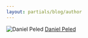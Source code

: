 ```yaml
---
layout: partials/blog/author
---
```


![Daniel Peled](//assets/img/team/members/small/DanielP.jpg)
[Daniel Peled](https://www.linkedin.com/in/dpeled/ "link")
